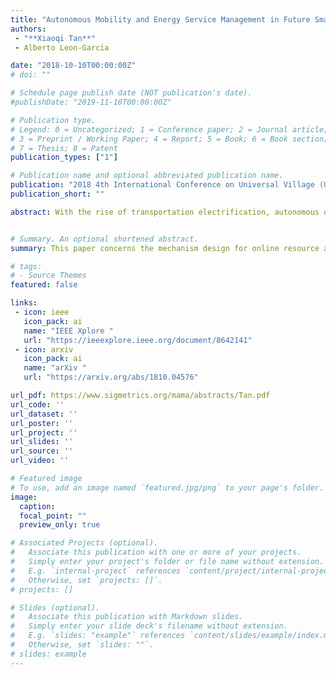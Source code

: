 ```yaml
---
title: "Autonomous Mobility and Energy Service Management in Future Smart Cities: An Overview"
authors:
 - "**Xiaoqi Tan**"
 - Alberto Leon-Garcia

date: "2018-10-10T00:00:00Z"
# doi: ""

# Schedule page publish date (NOT publication's date).
#publishDate: "2019-11-10T00:00:00Z"

# Publication type.
# Legend: 0 = Uncategorized; 1 = Conference paper; 2 = Journal article;
# 3 = Preprint / Working Paper; 4 = Report; 5 = Book; 6 = Book section;
# 7 = Thesis; 8 = Patent
publication_types: ["1"]

# Publication name and optional abbreviated publication name.
publication: "2018 4th International Conference on Universal Village (UV)"
publication_short: ""

abstract: With the rise of transportation electrification, autonomous driving and shared mobility in urban mobility systems, and increasing penetrations of distributed energy resources and autonomous demand-side management techniques in energy systems, tremendous opportunities, as well as challenges, are emerging in the forging of a sustainable and converged urban mobility and energy future. This paper is motivated by these disruptive transformations and gives an overview of managing autonomous mobility and energy services in future smart cities. First, we propose a three-layer architecture for the convergence of future mobility and energy systems. For each layer, we give a brief overview of the disruptive transformations that directly contribute to the rise of autonomous mobility-on-demand (AMoD) systems. Second, we propose the concept of autonomous flexibility-on-demand (AFoD), as an energy service platform built directly on existing infrastructures of AMoD systems. In the vision of AFoD, autonomous electric vehicles provide charging flexibilities as a service on demand in energy systems. Third, we identify four key decisions that, if appropriately coordinated, will create a synergy between AMoD and AFoD. Finally, we discuss key challenges regarding the system-wide coordination between AMoD and AFoD.


# Summary. An optional shortened abstract.
summary: This paper concerns the mechanism design for online resource allocation in a strategic setting. In this setting, a single supplier allocates capacity-limited resources to requests that arrive in a sequential and arbitrary manner. Each request is associated with an agent who may act selfishly to misreport the requirement and valuation of her request.

# tags:
# - Source Themes
featured: false

links:
 - icon: ieee
   icon_pack: ai
   name: "IEEE Xplore "
   url: "https://ieeexplore.ieee.org/document/8642141"
 - icon: arxiv
   icon_pack: ai
   name: "arXiv "
   url: "https://arxiv.org/abs/1810.04576"

url_pdf: https://www.sigmetrics.org/mama/abstracts/Tan.pdf
url_code: ''
url_dataset: ''
url_poster: ''
url_project: ''
url_slides: ''
url_source: ''
url_video: ''

# Featured image
# To use, add an image named `featured.jpg/png` to your page's folder.
image:
  caption:
  focal_point: ""
  preview_only: true

# Associated Projects (optional).
#   Associate this publication with one or more of your projects.
#   Simply enter your project's folder or file name without extension.
#   E.g. `internal-project` references `content/project/internal-project/index.md`.
#   Otherwise, set `projects: []`.
# projects: []

# Slides (optional).
#   Associate this publication with Markdown slides.
#   Simply enter your slide deck's filename without extension.
#   E.g. `slides: "example"` references `content/slides/example/index.md`.
#   Otherwise, set `slides: ""`.
# slides: example
---
```

